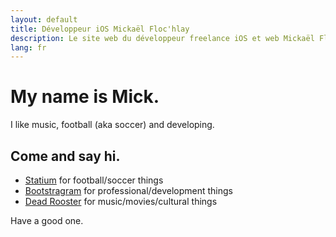 ```yaml
---
layout: default
title: Développeur iOS Mickaël Floc'hlay
description: Le site web du développeur freelance iOS et web Mickaël Floc'hlay
lang: fr
---
```


# My name is Mick.

I like music, football (aka soccer) and developing.

## Come and say hi.

* [Statium](http://statium.io) for football/soccer things
* [Bootstragram](http://bootstragram.com) for professional/development things
* [Dead Rooster](http://deadrooster.org) for music/movies/cultural things

Have a good one.
